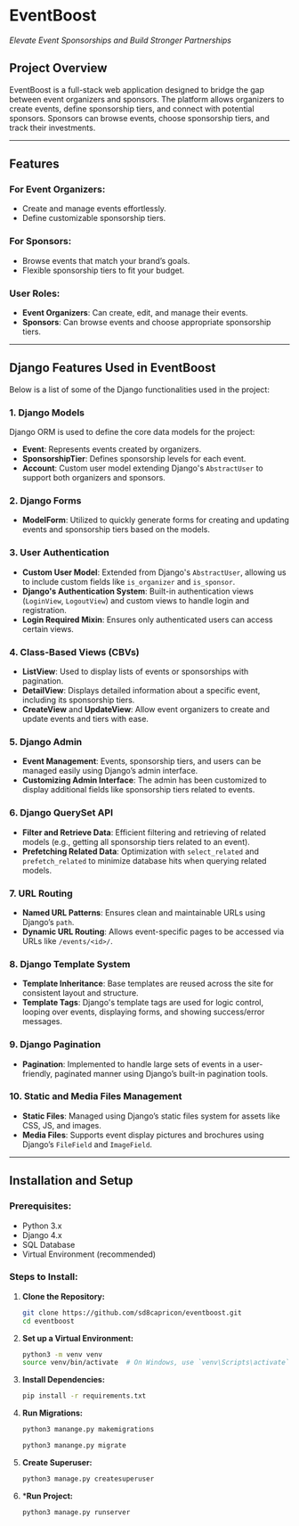# **EventBoost**  
*Elevate Event Sponsorships and Build Stronger Partnerships*

## **Project Overview**

EventBoost is a full-stack web application designed to bridge the gap between event organizers and sponsors. The platform allows organizers to create events, define sponsorship tiers, and connect with potential sponsors. Sponsors can browse events, choose sponsorship tiers, and track their investments.

---

## **Features**

### **For Event Organizers:**
- Create and manage events effortlessly.
- Define customizable sponsorship tiers.

  
### **For Sponsors:**
- Browse events that match your brand’s goals.
- Flexible sponsorship tiers to fit your budget.


### **User Roles:**
- **Event Organizers**: Can create, edit, and manage their events.
- **Sponsors**: Can browse events and choose appropriate sponsorship tiers.

---

## **Django Features Used in EventBoost**

Below is a list of some of the Django functionalities used in the project:

### **1. Django Models**
Django ORM is used to define the core data models for the project:
- **Event**: Represents events created by organizers.
- **SponsorshipTier**: Defines sponsorship levels for each event.
- **Account**: Custom user model extending Django's `AbstractUser` to support both organizers and sponsors.

### **2. Django Forms**
- **ModelForm**: Utilized to quickly generate forms for creating and updating events and sponsorship tiers based on the models.

### **3. User Authentication**
- **Custom User Model**: Extended from Django's `AbstractUser`, allowing us to include custom fields like `is_organizer` and `is_sponsor`.
- **Django's Authentication System**: Built-in authentication views (`LoginView`, `LogoutView`) and custom views to handle login and registration.
- **Login Required Mixin**: Ensures only authenticated users can access certain views.

### **4. Class-Based Views (CBVs)**
- **ListView**: Used to display lists of events or sponsorships with pagination.
- **DetailView**: Displays detailed information about a specific event, including its sponsorship tiers.
- **CreateView** and **UpdateView**: Allow event organizers to create and update events and tiers with ease.

### **5. Django Admin**
- **Event Management**: Events, sponsorship tiers, and users can be managed easily using Django’s admin interface.
- **Customizing Admin Interface**: The admin has been customized to display additional fields like sponsorship tiers related to events.

### **6. Django QuerySet API**
- **Filter and Retrieve Data**: Efficient filtering and retrieving of related models (e.g., getting all sponsorship tiers related to an event).
- **Prefetching Related Data**: Optimization with `select_related` and `prefetch_related` to minimize database hits when querying related models.

### **7. URL Routing**
- **Named URL Patterns**: Ensures clean and maintainable URLs using Django’s `path`.
- **Dynamic URL Routing**: Allows event-specific pages to be accessed via URLs like `/events/<id>/`.

### **8. Django Template System**
- **Template Inheritance**: Base templates are reused across the site for consistent layout and structure.
- **Template Tags**: Django's template tags are used for logic control, looping over events, displaying forms, and showing success/error messages.

### **9. Django Pagination**
- **Pagination**: Implemented to handle large sets of events in a user-friendly, paginated manner using Django’s built-in pagination tools.

### **10. Static and Media Files Management**
- **Static Files**: Managed using Django’s static files system for assets like CSS, JS, and images.
- **Media Files**: Supports event display pictures and brochures using Django’s `FileField` and `ImageField`.

---

## **Installation and Setup**

### **Prerequisites:**
- Python 3.x
- Django 4.x
- SQL Database
- Virtual Environment (recommended)

### **Steps to Install:**

1. **Clone the Repository:**
    ```bash
    git clone https://github.com/sd8capricon/eventboost.git
    cd eventboost
    ```

2. **Set up a Virtual Environment:**
    ```bash
    python3 -m venv venv
    source venv/bin/activate  # On Windows, use `venv\Scripts\activate`
    ```

3. **Install Dependencies:**
    ```bash
    pip install -r requirements.txt
    ```

4. **Run Migrations:**
    ```bash
    python3 manange.py makemigrations
    ```
    ```bash
    python3 manange.py migrate
    ```

5. **Create Superuser:**
    ```bash
    python3 manage.py createsuperuser
    ```

6. ***Run Project:**
    ```bash
    python3 manage.py runserver
    ```